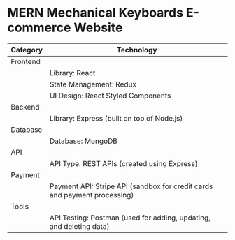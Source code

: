 # MERN Mechanical Keyboards E-commerce Website 
| Category | Technology                                 |
|----------|--------------------------------------------|
| Frontend |                                            |
|          | Library: React                              |
|          | State Management: Redux                     |
|          | UI Design: React Styled Components          |
| Backend  |                                            |
|          | Library: Express (built on top of Node.js)  |
| Database |                                            |
|          | Database: MongoDB                           |
| API      |                                            |
|          | API Type: REST APIs (created using Express) |
| Payment  |                                            |
|          | Payment API: Stripe API (sandbox for credit cards and payment processing) |
| Tools    |                                            |
|          | API Testing: Postman (used for adding, updating, and deleting data)      |
